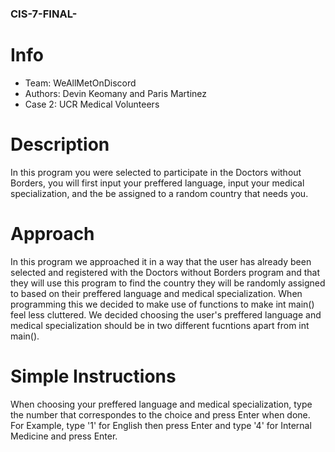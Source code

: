 ### CIS-7-FINAL-

# Info 
- Team: WeAllMetOnDiscord
- Authors: Devin Keomany and Paris Martinez
- Case 2: UCR Medical Volunteers

# Description
In this program you were selected to participate in the Doctors without Borders, you will first input your preffered
language, input your medical specialization, and the be assigned to a random country that needs you.

# Approach
In this program we approached it in a way that the user has already been selected and registered with the Doctors
without Borders program and that they will use this program to find the country they will be randomly assigned to
based on their preffered language and medical specialization. When programming this we decided to make use of
functions to make int main() feel less cluttered. We decided choosing the user's preffered language and medical
specialization should be in two different fucntions apart from int main(). 

# Simple Instructions
When choosing your preffered language and medical specialization, type the number that correspondes to the choice and press Enter when done.
For Example, type '1' for English then press Enter and type '4' for Internal Medicine and press Enter.
